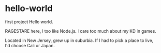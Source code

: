 # hello-world
first project
Hello world.

RAGESTARE here, I too like Node.js. I care too much about my KD in games.

Located in New Jersey, grew up in suburbia. If I had to pick a place to live, I'd choose Cali or Japan.
